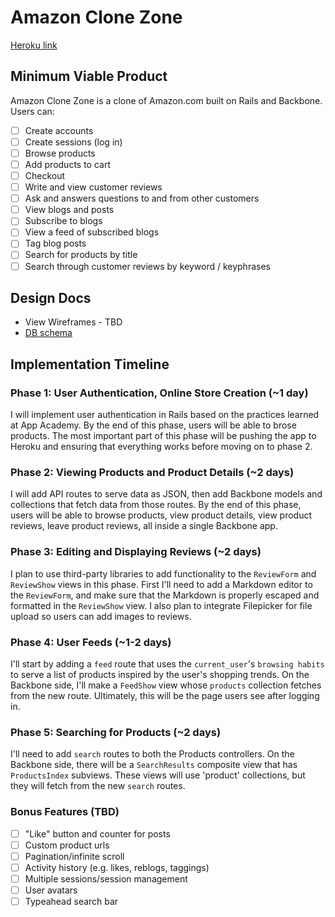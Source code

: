 # Amazon Clone Zone

[Heroku link][heroku]

[heroku]: http://AmazonCloneZone.com

## Minimum Viable Product
Amazon Clone Zone is a clone of Amazon.com built on Rails and Backbone. Users can:

<!-- This is a Markdown checklist. Use it to keep track of your progress! -->

- [ ] Create accounts
- [ ] Create sessions (log in)
- [ ] Browse products
- [ ] Add products to cart
- [ ] Checkout
- [ ] Write and view customer reviews
- [ ] Ask and answers questions to and from other customers
- [ ] View blogs and posts
- [ ] Subscribe to blogs
- [ ] View a feed of subscribed blogs
- [ ] Tag blog posts
- [ ] Search for products by title
- [ ] Search through customer reviews by keyword / keyphrases

## Design Docs
* View Wireframes - TBD
* [DB schema][schema]


<!-- * [View Wireframes][views]

[views]: ./docs/views.md -->
[schema]: ./docs/schema.md


## Implementation Timeline

### Phase 1: User Authentication, Online Store Creation (~1 day)
I will implement user authentication in Rails based on the practices learned at
App Academy. By the end of this phase, users will be able to brose products. The most important part of this phase will
be pushing the app to Heroku and ensuring that everything works before moving on
to phase 2.

<!-- [Details][phase-one] -->

### Phase 2: Viewing Products and Product Details (~2 days)
I will add API routes to serve data as JSON, then add Backbone
models and collections that fetch data from those routes. By the end of this
phase, users will be able to browse products, view product details, view product reviews, leave product reviews, all
inside a single Backbone app.

<!-- [Details][phase-two] -->

### Phase 3: Editing and Displaying Reviews (~2 days)
I plan to use third-party libraries to add functionality to the `ReviewForm` and
`ReviewShow` views in this phase. First I'll need to add a Markdown editor to the
`ReviewForm`, and make sure that the Markdown is properly escaped and formatted in
the `ReviewShow` view. I also plan to integrate Filepicker for file upload so
users can add images to reviews.

<!-- [Details][phase-three] -->

### Phase 4: User Feeds (~1-2 days)
I'll start by adding a `feed` route that uses the `current_user`'s
`browsing habits` to serve a list of products inspired by the user's shopping trends.
On the Backbone side, I'll make a `FeedShow` view whose `products`
collection fetches from the new route.  Ultimately, this will be the page users
see after logging in.

<!-- [Details][phase-four] -->

### Phase 5: Searching for Products (~2 days)
I'll need to add `search` routes to both the Products controllers. On the
Backbone side, there will be a `SearchResults` composite view that has `ProductsIndex` subviews.
These views will use 'product' collections, but they will fetch from the new `search` routes.

<!-- [Details][phase-five] -->

### Bonus Features (TBD)
- [ ] "Like" button and counter for posts
- [ ] Custom product urls
- [ ] Pagination/infinite scroll
- [ ] Activity history (e.g. likes, reblogs, taggings)
- [ ] Multiple sessions/session management
- [ ] User avatars
- [ ] Typeahead search bar

<!-- [phase-one]: ./docs/phases/phase1.md
[phase-two]: ./docs/phases/phase2.md
[phase-three]: ./docs/phases/phase3.md
[phase-four]: ./docs/phases/phase4.md
[phase-five]: ./docs/phases/phase5.md -->
